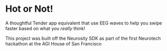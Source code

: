 # Hot or Not!

A thoughtful Tender app equivalent that use EEG waves to help you swipe faster based on what you _really_ think!

This project was built off the Neurosity SDK as part of the first Neurotech hackathon at the AGI House of San Francisco
